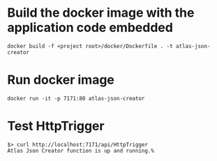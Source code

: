 # Build the docker image with the application code embedded
```
docker build -f <project root>/docker/Dockerfile . -t atlas-json-creator
```

# Run docker image
```
docker run -it -p 7171:80 atlas-json-creator
```

# Test HttpTrigger
```
$> curl http://localhost:7171/api/HttpTrigger
Atlas Json Creator function is up and running.%
```